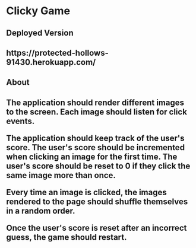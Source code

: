 <h1>Clicky Game</h1>

<h2>Deployed Version<h2>
https://protected-hollows-91430.herokuapp.com/
  
<h2>About<h2>
The application should render different images to the screen. Each image should listen for click events.

The application should keep track of the user's score. The user's score should be incremented when clicking an image for the first time. The user's score should be reset to 0 if they click the same image more than once.

Every time an image is clicked, the images rendered to the page should shuffle themselves in a random order.

Once the user's score is reset after an incorrect guess, the game should restart.


